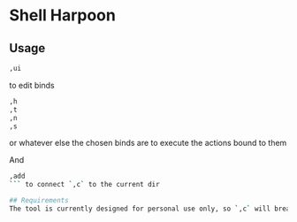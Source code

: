 # Shell Harpoon

## Usage
```bash
,ui
```
to edit binds

```bash
,h
,t
,n
,s
```
or whatever else the chosen binds are to execute the actions bound to them

And
```bash
,add
``` to connect `,c` to the current dir

## Requirements
The tool is currently designed for personal use only, so `,c` will break in absence of the custom `cs` command (that does `cd` and then some things)

